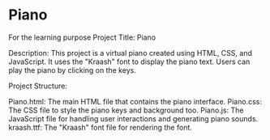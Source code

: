 # Piano
For the learning purpose
Project Title: Piano

Description:
This project is a virtual piano created using HTML, CSS, and JavaScript. It uses the "Kraash" font to display the piano text. Users can play the piano by clicking on the keys.

Project Structure:

Piano.html: The main HTML file that contains the piano interface.
Piano.css: The CSS file to style the piano keys and background too.
Piano.js: The JavaScript file for handling user interactions and generating piano sounds.
kraash.ttf: The "Kraash" font file for rendering the font.
